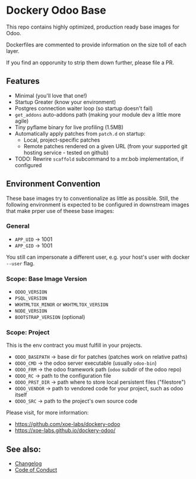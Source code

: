 # Dockery Odoo Base

This repo contains highly optimized, production ready base images for Odoo.

Dockerfiles are commented to provide information on the
size toll of each layer.

If you find an opporunity to strip them down further, please
file a PR.

## Features

- Minimal (you'll love that one!)
- Startup Greater (know your environment)
- Postgres connection waiter loop (so startup doesn't fail)
- `get_addons` auto-addons path (making your module dev a little more agile)
- Tiny pyflame binary for live profiling (1.5MB)
- Automatically apply patches from `patch.d` on startup:
    + Local, project-specific patches
    + Remote patches rendered on a given URL (from your supported git hosting
      service - tested on github)
- TODO: Rewrire `scaffold` subcommand to a mr.bob implementation, if configured

## Environment Convention

These base images try to conventionalize as little as possible.
Still, the following environment is expected to be configured in
downstream images that make prper use of theese base images:

### General
- `APP_UID` -> 1001
- `APP_GID` -> 1001

You still can impersonate a different user, e.g. your host's user with docker `--user` flag.

### Scope: Base Image Version

- `ODOO_VERSION`
- `PSQL_VERSION`
- `WKHTMLTOX_MINOR` or `WKHTMLTOX_VERSION`
- `NODE_VERSION`
- `BOOTSTRAP_VERSION` (optional)

### Scope: Project

This is the env contract you must fulfill in your projects.

- `ODOO_BASEPATH` -> base dir for patches (patches work on relative paths)
- `ODOO_CMD` -> the odoo server executable (usually `odoo-bin`)
- `ODOO_FRM` -> the odoo framework path (`odoo` subdir of the odoo repo)
- `ODOO_RC` -> path to the configuration file
- `ODOO_PRST_DIR` -> path where to store local persistent files ("filestore")
- `ODOO_VENDOR` -> path to vendored code for your project, such as odoo itself
- `ODOO_SRC` -> path to the project's own source code



Please visit, for more information:

- https://github.com/xoe-labs/dockery-odoo
- https://xoe-labs.github.io/dockery-odoo/


## See also:

- [Changelog](./CHANGELOG.md)
- [Code of Conduct](./CODE_OF_CONDUCT.md)